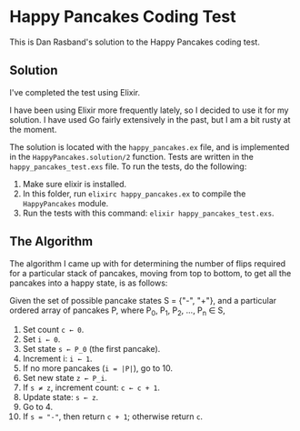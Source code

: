 # Happy Pancakes Coding Test

This is Dan Rasband's solution to the Happy Pancakes coding test.

## Solution

I've completed the test using Elixir.

I have been using Elixir more frequently lately, so I decided to use it for my
solution. I have used Go fairly extensively in the past, but I am a bit rusty
at the moment.

The solution is located with the `happy_pancakes.ex` file, and is implemented in
the `HappyPancakes.solution/2` function. Tests are written in the
`happy_pancakes_test.exs` file. To run the tests, do the following:

1. Make sure elixir is installed.
2. In this folder, run `elixirc happy_pancakes.ex` to compile the
   `HappyPancakes` module.
3. Run the tests with this command: `elixir happy_pancakes_test.exs`.

## The Algorithm

The algorithm I came up with for determining the number of flips required for
a particular stack of pancakes, moving from top to bottom, to get all the
pancakes into a happy state, is as follows:

Given the set of possible pancake states S = {"-", "+"}, and a particular
ordered array of pancakes P, where P<sub>0</sub>, P<sub>1</sub>, P<sub>2</sub>, ..., P<sub>n</sub> ∈ S,

1. Set count `c ← 0`.
2. Set `i ← 0`.
3. Set state `s ← P_0` (the first pancake).
4. Increment i: `i ← 1`.
5. If no more pancakes (`i = |P|`), go to 10.
6. Set new state `z ← P_i`.
7. If `s ≠ z`, increment count: `c ← c + 1`.
8. Update state: `s ← z`.
9. Go to 4.
10. If `s = "-"`, then return `c + 1`; otherwise return `c`.
